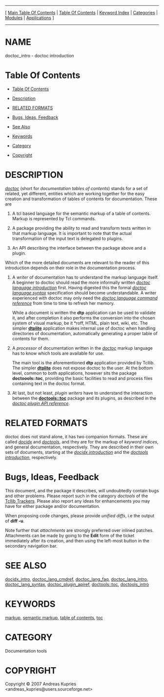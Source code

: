 
[//000000001]: # (doctoc\_intro \- Documentation tools)
[//000000002]: # (Generated from file 'doctoc\_intro\.man' by tcllib/doctools with format 'markdown')
[//000000003]: # (Copyright &copy; 2007 Andreas Kupries <andreas\_kupries@users\.sourceforge\.net>)
[//000000004]: # (doctoc\_intro\(n\) 1\.0 tcllib "Documentation tools")

<hr> [ <a href="../../../../toc.md">Main Table Of Contents</a> &#124; <a
href="../../../toc.md">Table Of Contents</a> &#124; <a
href="../../../../index.md">Keyword Index</a> &#124; <a
href="../../../../toc0.md">Categories</a> &#124; <a
href="../../../../toc1.md">Modules</a> &#124; <a
href="../../../../toc2.md">Applications</a> ] <hr>

# NAME

doctoc\_intro \- doctoc introduction

# <a name='toc'></a>Table Of Contents

  - [Table Of Contents](#toc)

  - [Description](#section1)

  - [RELATED FORMATS](#section2)

  - [Bugs, Ideas, Feedback](#section3)

  - [See Also](#seealso)

  - [Keywords](#keywords)

  - [Category](#category)

  - [Copyright](#copyright)

# <a name='description'></a>DESCRIPTION

*[doctoc](\.\./\.\./\.\./\.\./index\.md\#doctoc)* \(short for *documentation tables
of contents*\) stands for a set of related, yet different, entities which are
working together for the easy creation and transformation of tables of contents
for documentation\. These are

  1. A tcl based language for the semantic markup of a table of contents\. Markup
     is represented by Tcl commands\.

  1. A package providing the ability to read and transform texts written in that
     markup language\. It is important to note that the actual transformation of
     the input text is delegated to plugins\.

  1. An API describing the interface between the package above and a plugin\.

Which of the more detailed documents are relevant to the reader of this
introduction depends on their role in the documentation process\.

  1. A *writer* of documentation has to understand the markup language itself\.
     A beginner to doctoc should read the more informally written *[doctoc
     language introduction](doctoc\_lang\_intro\.md)* first\. Having digested
     this the formal *[doctoc language syntax](doctoc\_lang\_syntax\.md)*
     specification should become understandable\. A writer experienced with
     doctoc may only need the *[doctoc language command
     reference](doctoc\_lang\_cmdref\.md)* from time to time to refresh her
     memory\.

     While a document is written the __dtp__ application can be used to
     validate it, and after completion it also performs the conversion into the
     chosen system of visual markup, be it \*roff, HTML, plain text, wiki, etc\.
     The simpler __[dtplite](\.\./\.\./apps/dtplite\.md)__ application makes
     internal use of doctoc when handling directories of documentation,
     automatically generating a proper table of contents for them\.

  1. A *processor* of documentation written in the
     *[doctoc](\.\./\.\./\.\./\.\./index\.md\#doctoc)* markup language has to know
     which tools are available for use\.

     The main tool is the aforementioned __dtp__ application provided by
     Tcllib\. The simpler __[dtplite](\.\./\.\./apps/dtplite\.md)__ does not
     expose doctoc to the user\. At the bottom level, common to both
     applications, however sits the package __doctoools::toc__, providing
     the basic facilities to read and process files containing text in the
     doctoc format\.

  1. At last, but not least, *plugin writers* have to understand the
     interaction between the __[doctools::toc](doctoc\.md)__ package and
     its plugins, as described in the *[doctoc plugin API
     reference](doctoc\_plugin\_apiref\.md)*\.

# <a name='section2'></a>RELATED FORMATS

doctoc does not stand alone, it has two companion formats\. These are called
*[docidx](\.\./\.\./\.\./\.\./index\.md\#docidx)* and
*[doctools](\.\./\.\./\.\./\.\./index\.md\#doctools)*, and they are for the markup
of *keyword indices*, and general documentation, respectively\. They are
described in their own sets of documents, starting at the *[docidx
introduction](docidx\_intro\.md)* and the *[doctools
introduction](doctools\_intro\.md)*, respectively\.

# <a name='section3'></a>Bugs, Ideas, Feedback

This document, and the package it describes, will undoubtedly contain bugs and
other problems\. Please report such in the category *doctools* of the [Tcllib
Trackers](http://core\.tcl\.tk/tcllib/reportlist)\. Please also report any ideas
for enhancements you may have for either package and/or documentation\.

When proposing code changes, please provide *unified diffs*, i\.e the output of
__diff \-u__\.

Note further that *attachments* are strongly preferred over inlined patches\.
Attachments can be made by going to the __Edit__ form of the ticket
immediately after its creation, and then using the left\-most button in the
secondary navigation bar\.

# <a name='seealso'></a>SEE ALSO

[docidx\_intro](docidx\_intro\.md),
[doctoc\_lang\_cmdref](doctoc\_lang\_cmdref\.md),
[doctoc\_lang\_faq](doctoc\_lang\_faq\.md),
[doctoc\_lang\_intro](doctoc\_lang\_intro\.md),
[doctoc\_lang\_syntax](doctoc\_lang\_syntax\.md),
[doctoc\_plugin\_apiref](doctoc\_plugin\_apiref\.md),
[doctools::toc](doctoc\.md), [doctools\_intro](doctools\_intro\.md)

# <a name='keywords'></a>KEYWORDS

[markup](\.\./\.\./\.\./\.\./index\.md\#markup), [semantic
markup](\.\./\.\./\.\./\.\./index\.md\#semantic\_markup), [table of
contents](\.\./\.\./\.\./\.\./index\.md\#table\_of\_contents),
[toc](\.\./\.\./\.\./\.\./index\.md\#toc)

# <a name='category'></a>CATEGORY

Documentation tools

# <a name='copyright'></a>COPYRIGHT

Copyright &copy; 2007 Andreas Kupries <andreas\_kupries@users\.sourceforge\.net>
